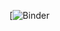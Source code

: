[![Binder](https://mybinder.org/v2/gh/loriking/tutorials/gh-pages?filepath=tutorials%2Fpython%2Fjupyter%2F)
